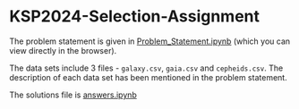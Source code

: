 # KSP2024-Selection-Assignment

The problem statement is given in [Problem_Statement.ipynb](https://github.com/Nirraaav/KSP-Selection-Assignment/blob/main/answers.ipynb) (which you can view directly in the browser). 

The data sets include 3 files - `galaxy.csv`, `gaia.csv` and `cepheids.csv`.
The description of each data set has been mentioned in the problem statement. 

The solutions file is [answers.ipynb](https://github.com/Nirraaav/KSP-Selection-Assignment/blob/main/answers.ipynb)

